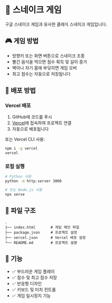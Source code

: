 # 🐍 스네이크 게임

구글 스네이크 게임과 유사한 클래식 스네이크 게임입니다.

## 🎮 게임 방법

- 방향키 또는 화면 버튼으로 스네이크 조종
- 빨간 음식을 먹으면 점수 획득 및 길이 증가
- 벽이나 자기 몸에 부딪히면 게임 오버
- 최고 점수는 자동으로 저장됩니다

## 🚀 배포 방법

### Vercel 배포

1. GitHub에 코드를 푸시
2. [Vercel](https://vercel.com)에 접속하여 프로젝트 연결
3. 자동으로 배포됩니다

또는 Vercel CLI 사용:

```bash
npm i -g vercel
vercel
```

### 로컬 실행

```bash
# Python 사용
python -m http.server 3000

# 또는 Node.js 사용
npx serve
```

## 📁 파일 구조

```
.
├── index.html       # 게임 메인 파일
├── package.json     # 프로젝트 설정
├── vercel.json      # Vercel 배포 설정
└── README.md        # 프로젝트 설명
```

## 🎯 기능

- ✅ 부드러운 게임 플레이
- ✅ 점수 및 최고 점수 저장
- ✅ 반응형 디자인
- ✅ 키보드 및 터치 컨트롤
- ✅ 게임 일시정지 기능

